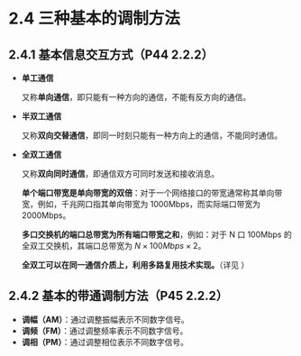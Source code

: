 # 2.4 三种基本的调制方法

## 2.4.1 基本信息交互方式（P44 2.2.2）

+ **单工通信**

  又称**单向通信**，即只能有一种方向的通信，不能有反方向的通信。

+ **半双工通信**

  又称**双向交替通信**，即同一时刻只能有一种方向上的通信，不能同时通信。

+ **全双工通信**

  又称**双向同时通信**，即通信双方可同时发送和接收消息。

  **单个端口带宽是单向带宽的双倍**：对于一个网络接口的带宽通常称其单向带宽，例如，千兆网口指其单向带宽为 1000Mbps，而实际端口带宽为 2000Mbps。

  **多口交换机的端口总带宽为所有端口带宽之和**，例如：对于 N 口 100Mbps 的全双工交换机，其端口总带宽为 $N \times 100Mbps \times 2$。

  **全双工可以在同一通信介质上，利用多路复用技术实现。**（详见 [](chapter-03-05.md)）

## 2.4.2 基本的带通调制方法（P45 2.2.2）

+ **调幅（AM）**：通过调整振幅表示不同数字信号。
+ **调频（FM）**：通过调整频率表示不同数字信号。
+ **调相（PM）**：通过调整相位表示不同数字信号。